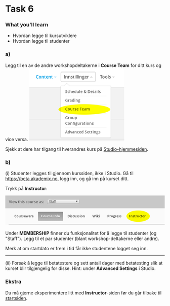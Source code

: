 # Task 6

### What you'll learn
* Hvordan legge til kursutviklere
* Hvordan legge til studenter

### a)

Legg til en av de andre workshopdeltakerne i **Course Team** for ditt kurs og vice versa.
![Course team](team.png)

Sjekk at dere har tilgang til hverandres kurs på [Studio-hjemmesiden](https://beta.akademix.no:18010).

### b)

(i) Studenter legges til gjennom kurssiden, ikke i Studio. Gå til https://beta.akademix.no, logg inn, og gå inn på kurset ditt.

Trykk på **Instructor**:

![Instructor tab](instructor.png)

Under **MEMBERSHIP** finner du funksjonalitet for å legge til studenter (og "Staff"). Legg til et par studenter (blant workshop-deltakerne eller andre).

Merk at om startdato er frem i tid får ikke studentene logget seg inn. 

----

(ii) Forsøk å legge til betatestere og sett antall dager med betatesting slik at kurset blir tilgjengelig for disse. Hint: under **Advanced Settings** i Studio.


### Ekstra

Du må gjerne eksperimentere litt med **Instructor**-siden før du går tilbake til [startsiden](../README.md#oppgaver).
